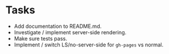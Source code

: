 Tasks
=====

* Add documentation to README.md.
* Investigate / implement server-side rendering.
* Make sure tests pass.
* Implement / switch LS/no-server-side for `gh-pages` vs normal.
